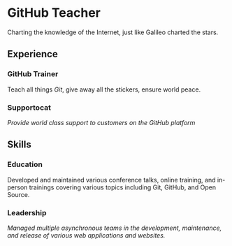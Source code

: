 # GitHub Teacher

Charting the knowledge of the Internet, just like Galileo charted the stars.

## Experience

### GitHub Trainer

Teach all things *Git*, give away all the stickers, ensure world peace.
<!--
  Note here: Learners -- yup, you found the error!
  Course maintainers -- leave the italics with * instead of _ for the error case.
-->

### Supportocat

*Provide _world class support_ to customers on the GitHub platform*

## Skills

### Education

Developed and maintained various conference talks, online training, and in-person trainings covering various topics including Git, GitHub, and Open Source.

### Leadership

*Managed multiple _asynchronous teams_ in the development, maintenance, and release of various web applications and websites.*
